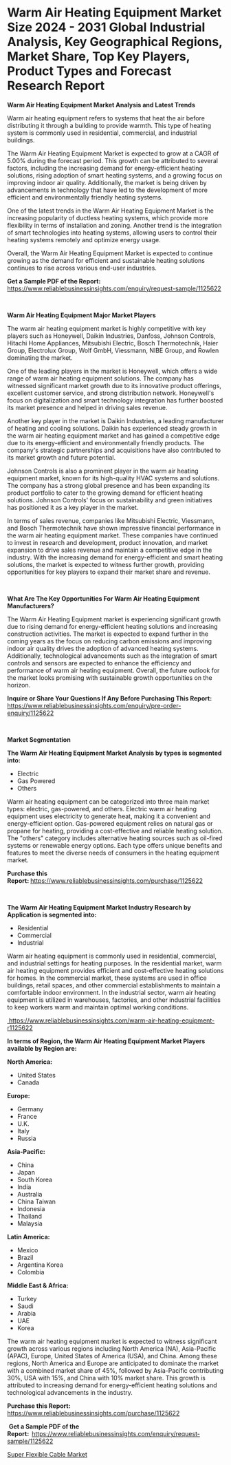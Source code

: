 <p><h1>Warm Air Heating Equipment Market Size 2024 - 2031 Global Industrial Analysis, Key Geographical Regions, Market Share, Top Key Players, Product Types and Forecast Research Report</h1></p><p><strong>Warm Air Heating Equipment Market Analysis and Latest Trends</strong></p>
<p><p>Warm air heating equipment refers to systems that heat the air before distributing it through a building to provide warmth. This type of heating system is commonly used in residential, commercial, and industrial buildings.</p><p>The Warm Air Heating Equipment Market is expected to grow at a CAGR of 5.00% during the forecast period. This growth can be attributed to several factors, including the increasing demand for energy-efficient heating solutions, rising adoption of smart heating systems, and a growing focus on improving indoor air quality. Additionally, the market is being driven by advancements in technology that have led to the development of more efficient and environmentally friendly heating systems.</p><p>One of the latest trends in the Warm Air Heating Equipment Market is the increasing popularity of ductless heating systems, which provide more flexibility in terms of installation and zoning. Another trend is the integration of smart technologies into heating systems, allowing users to control their heating systems remotely and optimize energy usage.</p><p>Overall, the Warm Air Heating Equipment Market is expected to continue growing as the demand for efficient and sustainable heating solutions continues to rise across various end-user industries.</p></p>
<p><strong>Get a Sample PDF of the Report:&nbsp;</strong> <a href="https://www.reliablebusinessinsights.com/enquiry/request-sample/1125622">https://www.reliablebusinessinsights.com/enquiry/request-sample/1125622</a></p>
<p>&nbsp;</p>
<p><strong>Warm Air Heating Equipment Major Market Players</strong></p>
<p><p>The warm air heating equipment market is highly competitive with key players such as Honeywell, Daikin Industries, Danfoss, Johnson Controls, Hitachi Home Appliances, Mitsubishi Electric, Bosch Thermotechnik, Haier Group, Electrolux Group, Wolf GmbH, Viessmann, NIBE Group, and Rowlen dominating the market.</p><p>One of the leading players in the market is Honeywell, which offers a wide range of warm air heating equipment solutions. The company has witnessed significant market growth due to its innovative product offerings, excellent customer service, and strong distribution network. Honeywell's focus on digitalization and smart technology integration has further boosted its market presence and helped in driving sales revenue.</p><p>Another key player in the market is Daikin Industries, a leading manufacturer of heating and cooling solutions. Daikin has experienced steady growth in the warm air heating equipment market and has gained a competitive edge due to its energy-efficient and environmentally friendly products. The company's strategic partnerships and acquisitions have also contributed to its market growth and future potential.</p><p>Johnson Controls is also a prominent player in the warm air heating equipment market, known for its high-quality HVAC systems and solutions. The company has a strong global presence and has been expanding its product portfolio to cater to the growing demand for efficient heating solutions. Johnson Controls' focus on sustainability and green initiatives has positioned it as a key player in the market.</p><p>In terms of sales revenue, companies like Mitsubishi Electric, Viessmann, and Bosch Thermotechnik have shown impressive financial performance in the warm air heating equipment market. These companies have continued to invest in research and development, product innovation, and market expansion to drive sales revenue and maintain a competitive edge in the industry. With the increasing demand for energy-efficient and smart heating solutions, the market is expected to witness further growth, providing opportunities for key players to expand their market share and revenue.</p></p>
<p>&nbsp;</p>
<p><strong>What Are The Key Opportunities For Warm Air Heating Equipment Manufacturers?</strong></p>
<p><p>The Warm Air Heating Equipment market is experiencing significant growth due to rising demand for energy-efficient heating solutions and increasing construction activities. The market is expected to expand further in the coming years as the focus on reducing carbon emissions and improving indoor air quality drives the adoption of advanced heating systems. Additionally, technological advancements such as the integration of smart controls and sensors are expected to enhance the efficiency and performance of warm air heating equipment. Overall, the future outlook for the market looks promising with sustainable growth opportunities on the horizon.</p></p>
<p><strong>Inquire or Share Your Questions If Any Before Purchasing This Report:</strong> <a href="https://www.reliablebusinessinsights.com/enquiry/pre-order-enquiry/1125622">https://www.reliablebusinessinsights.com/enquiry/pre-order-enquiry/1125622</a></p>
<p>&nbsp;</p>
<p><strong>Market Segmentation</strong></p>
<p><strong>The Warm Air Heating Equipment Market Analysis by types is segmented into:</strong></p>
<p><ul><li>Electric</li><li>Gas Powered</li><li>Others</li></ul></p>
<p><p>Warm air heating equipment can be categorized into three main market types: electric, gas-powered, and others. Electric warm air heating equipment uses electricity to generate heat, making it a convenient and energy-efficient option. Gas-powered equipment relies on natural gas or propane for heating, providing a cost-effective and reliable heating solution. The "others" category includes alternative heating sources such as oil-fired systems or renewable energy options. Each type offers unique benefits and features to meet the diverse needs of consumers in the heating equipment market.</p></p>
<p><strong>Purchase this Report:&nbsp;</strong><a href="https://www.reliablebusinessinsights.com/purchase/1125622">https://www.reliablebusinessinsights.com/purchase/1125622</a></p>
<p>&nbsp;</p>
<p><strong>The Warm Air Heating Equipment Market Industry Research by Application is segmented into:</strong></p>
<p><ul><li>Residential</li><li>Commercial</li><li>Industrial</li></ul></p>
<p><p>Warm air heating equipment is commonly used in residential, commercial, and industrial settings for heating purposes. In the residential market, warm air heating equipment provides efficient and cost-effective heating solutions for homes. In the commercial market, these systems are used in office buildings, retail spaces, and other commercial establishments to maintain a comfortable indoor environment. In the industrial sector, warm air heating equipment is utilized in warehouses, factories, and other industrial facilities to keep workers warm and maintain optimal working conditions.</p></p>
<p><a href="https://www.reliablebusinessinsights.com/warm-air-heating-equipment-r1125622">&nbsp;https://www.reliablebusinessinsights.com/warm-air-heating-equipment-r1125622</a></p>
<p><strong>In terms of Region, the Warm Air Heating Equipment Market Players available by Region are:</strong></p>
<p>
    <p> <strong> North America: </strong>
        <ul>
            <li>United States</li>
            <li>Canada</li>
        </ul>
        </p> 
    <p> <strong> Europe: </strong>
        <ul>
            <li>Germany</li>
            <li>France</li>
            <li>U.K.</li>
            <li>Italy</li>
            <li>Russia</li>
        </ul>
        </p> 
    <p> <strong> Asia-Pacific: </strong>
        <ul>
            <li>China</li>
            <li>Japan</li>
            <li>South Korea</li>
            <li>India</li>
            <li>Australia</li>
            <li>China Taiwan</li>
            <li>Indonesia</li>
            <li>Thailand</li>
            <li>Malaysia</li>
        </ul>
        </p> 
    <p> <strong> Latin America: </strong>
        <ul>
            <li>Mexico</li>
            <li>Brazil</li>
            <li>Argentina Korea</li>
            <li>Colombia</li>
        </ul>
        </p> 
    <p> <strong> Middle East & Africa: </strong>
        <ul>
            <li>Turkey</li>
            <li>Saudi</li>
            <li>Arabia</li>
            <li>UAE</li>
            <li>Korea</li>
        </ul>
    </p>
    </p>
<p><p>The warm air heating equipment market is expected to witness significant growth across various regions including North America (NA), Asia-Pacific (APAC), Europe, United States of America (USA), and China. Among these regions, North America and Europe are anticipated to dominate the market with a combined market share of 45%, followed by Asia-Pacific contributing 30%, USA with 15%, and China with 10% market share. This growth is attributed to increasing demand for energy-efficient heating solutions and technological advancements in the industry.</p></p>
<p><strong>Purchase this Report: </strong><a href="https://www.reliablebusinessinsights.com/purchase/1125622">https://www.reliablebusinessinsights.com/purchase/1125622</a></p>
<p>&nbsp;<strong>Get a Sample PDF of the Report:&nbsp;&nbsp;</strong><a href="https://www.reliablebusinessinsights.com/enquiry/request-sample/1125622">https://www.reliablebusinessinsights.com/enquiry/request-sample/1125622</a></p>
<p><strong></strong></p>
<p><p><a href="https://github.com/RichRobinson5/Market-Research-Report-List-5/blob/main/super-flexible-cable-market.md">Super Flexible Cable Market</a></p></p>